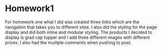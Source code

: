 # Homework1

For homework one what I did was created three links which are the navigation that takes you to different sites. I also did the styling for the page display and did both inline and modular styling. The products I decided to display is grad cap topper and I add three different images with different prices. I also had the mulitple comments when pushing to post.

